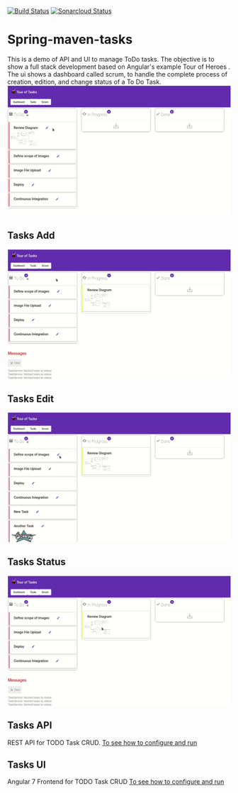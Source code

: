 [![Build Status](https://travis-ci.org/lflores/spring-maven-tasks.svg?branch=master)](https://travis-ci.org/lflores/spring-maven-tasks)
[![Sonarcloud Status](https://sonarcloud.io/api/project_badges/measure?project=com.triadsoft:todo-tasks-parent&metric=alert_status)](https://sonarcloud.io/dashboard?id=com.triadsoft:todo-tasks-parent)

# Spring-maven-tasks
This is a demo of API and UI to manage ToDo tasks.
The objective is to show a full stack development based on Angular's example Tour of Heroes . The ui shows a dashboard called scrum, to handle the complete process of creation, edition, and change status of a To Do Task.
![Scrum Dashboard](./assets/scrum-dashboard.gif)

## Tasks Add
![Scrum Dashboard Add](./assets/scrum-dashboard.add.gif)

## Tasks Edit
![Scrum Dashboard Edit](./assets/scrum-dashboard.edit.gif)

## Tasks Status
![Scrum Dashboard Status](./assets/scrum-dashboard.status.gif)


## Tasks API
REST API for TODO Task CRUD.
[To see how to configure and run](tasks-api/README.md)

## Tasks UI
Angular 7 Frontend for TODO Task CRUD
[To see how to configure and run](tasks-ui/README.md)
